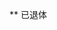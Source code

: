 ** 已退体

<!---
CloudX-ScriptsWane/CloudX-ScriptsWane 是✨特别✨仓库，因为它 `README.md` (此文件)出现在您的GitHub个人资料中。您可以单击预览链接来查看您的更改。
--->